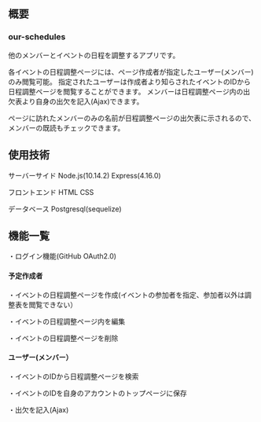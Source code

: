 ## 概要
### our-schedules

他のメンバーとイベントの日程を調整するアプリです。

各イベントの日程調整ページには、ページ作成者が指定したユーザー(メンバー)のみ閲覧可能。
指定されたユーザーは作成者より知らされたイベントのIDから日程調整ページを閲覧することができます。
メンバーは日程調整ページ内の出欠表より自身の出欠を記入(Ajax)できます。

ページに訪れたメンバーのみの名前が日程調整ページの出欠表に示されるので、メンバーの既読もチェックできます。


## 使用技術
サーバーサイド Node.js(10.14.2) Express(4.16.0)

フロントエンド HTML CSS

データベース Postgresql(sequelize)

## 機能一覧

・ログイン機能(GitHub OAuth2.0)
#### 予定作成者

 ・イベントの日程調整ページを作成(イベントの参加者を指定、参加者以外は調整表を閲覧できない）
 
 ・イベントの日程調整ページ内を編集
 
 ・イベントの日程調整ページを削除
 
#### ユーザー(メンバー）
 
 ・イベントのIDから日程調整ページを検索
 
 ・イベントのIDを自身のアカウントのトップページに保存
 
 ・出欠を記入(Ajax)

 
